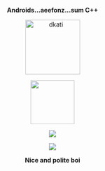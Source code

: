 <p align="center"><strong>Androids...aeefonz...sum C++</strong></p>
<p align="center"><img width="125" src="https://komarev.com/ghpvc/?username=dkati&style=flat-square" alt="dkati"></p>
<p align="center"><img width="100" src="https://user-images.githubusercontent.com/46964018/92511405-a5d08d80-f1e3-11ea-8883-7f063030787a.gif"></p>
<p align="center"><a href="https://github.com/dkati"><img src="https://github-readme-stats.vercel.app/api?username=dkati&show_icons=true&theme=dark&layout=compact"></a></p>
<p align="center"><a href="https://github.com/dkati"><img src="https://github-readme-stats.vercel.app/api/top-langs/?username=dkati&theme=dark&layout=compact"></a></p>
<p align="center"><strong>Nice and polite boi<strong></p>
